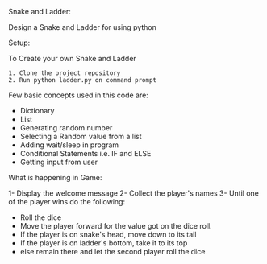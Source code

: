 Snake and Ladder:

Design a Snake and Ladder for using python

Setup:

To Create  your own Snake and Ladder

	1. Clone the project repository
	2. Run python ladder.py on command prompt

Few basic concepts used in this code are:
 
- Dictionary
- List
- Generating random number
- Selecting a Random value from a list
- Adding wait/sleep in program
- Conditional Statements i.e. IF and ELSE
- Getting input from user
 
What is happening in Game:
 
1- Display the welcome message
2- Collect the player's names
3- Until one of the player wins do the following:
   * Roll the dice
   * Move the player forward for the value got on the dice roll.
   * If the player is on snake's head, move down to its tail
   * If the player is on ladder's bottom, take it to its top
   * else remain there and let the second player roll the dice




